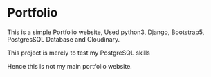 # Portfolio
This is a simple Portfolio website, Used python3, Django, Bootstrap5, PostgresSQL Database and Cloudinary.
<p>
 This project is merely to test my PostgreSQL skills
</p>

Hence this is not my main portfolio website.
